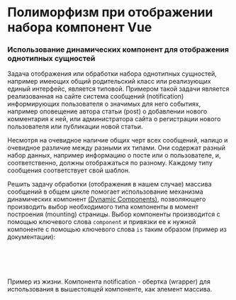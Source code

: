 <h1>
Полиморфизм при отображении набора компонент Vue
</h1>
<h3>Использование динамических компонент для отображения однотипных сущностей</h3>
<p>
Задача отображения или обработки набора однотипных сущностей, например имеющих
общий родительский класс или реализующих единый интерфейс, является типовой.
Примером такой задачи является реализованная на сайте система сообщений (notification)
информирующих пользователя о значимых для него событиях, например
оповещение автора статьи (post) о добавлении нового комментария к ней, или
администратора сайта о регистрации нового пользователя или публикации новой статьи.
</p>
<p>
Несмотря на очевидное наличие общих черт всех сообщений, налицо и очевидное различие между
разными их типами. Они содержат разный набор данных, например информацию о посте
или о пользователе, и, соответственно, должны отображаться по разному.
Каждому типу сообщения соответствует свой шаблон.
</p>
<p>
Решить задачу обработки (отображения в нашем случае) массива сообщений в общем цикле помогает
использование механизма динамических компонент
<a href="https://vuejs.org/v2/guide/components.html#Dynamic-Components">(Dynamic Components)</a>,
позволяющего производить выбор необходимого типа компоненты в момент построения (mounting) страницы.
Выбор компоненты производится с помощью ключевого слова <code>component</code> и привязки ее к нужной
компоненте с помощью ключевого слова <code>is</code> таким образом (пример из документации):
</p>
<pre><code>
<component v-bind:is="currentView">
    <!-- component changes when vm.currentView changes! -->
<component>
</code></pre>
<p>
Пример из жизни.
Компонента notification - обертка (wrapper) для использования в вышестоящей компоненте, как элемент массива.
</p>
<pre><code>
<!-- File Notification.vue -->

<template>
    <div>
        <component v-bind:is="type" :notification="notification"></component>
        <button class="btn btn-xs btn-info" @click="dismiss">Dismiss</button>
    </div>
</template>

<script>
    import UserRegistered from './UserRegistered.vue';
    import PostCreated from './PostCreated.vue';
    import Default from './Default.vue';

    export default {
        props: ['notification'],
        components: { UserRegistered, PostCreated },
        computed: {
            type() {
                return Object.keys(this.$options.components)
                    .includes(this.notification.type) ?
                    this.notification.type : 'Default';
            }
        },
        methods: {
            dismiss() {
                axios.delete(`/endpoint/${this.notification.id}`)
                    .then(() => this.$emit('dismissed'))
                    .catch(errors => console.log(errors));
            }
        }
    };
</script>

<!-- File UserRegistered.vue -->
<template>
    <div>
        New user
        <a :href="notification.user.link" v-text="notification.user.name"></a>
        has been REGISTERED.
    </div>
</template>

<script>
    export default {
        props: ['notification']
    };
</script>
</code></pre>
